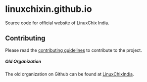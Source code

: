 # linuxchixin.github.io
Source code for official website of LinuxChix India.

Contributing
-------------

Please read the [contributing guidelines](./CONTRIBUTING.md) to contribute to the project.


##### Old Organization
The old organization on Github can be found at [LinuxChixIndia](https://github.com/linuxchixindia).
